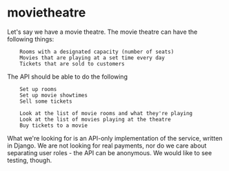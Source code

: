# movietheatre

Let's say we have a movie theatre. The movie theatre can have the following things:

        Rooms with a designated capacity (number of seats)
        Movies that are playing at a set time every day
        Tickets that are sold to customers

The API should be able to do the following

        Set up rooms
        Set up movie showtimes
        Sell some tickets

        Look at the list of movie rooms and what they're playing
        Look at the list of movies playing at the theatre
        Buy tickets to a movie


What we're looking for is an API-only implementation of the service, written in Django. 
We are not looking for real payments, nor do we care about separating user roles - the API can be anonymous. 
We would like to see testing, though. 
